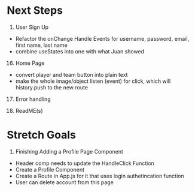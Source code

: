 # Next Steps
1. User Sign Up
- Refactor the onChange Handle Events for username, password, email, first name, last name
- combine useStates into one with what Juan showed 

16. Home Page
- convert player and team button into plain text
- make the whole image/object listen (event) for click, which will history.push to the new route

17. Error handling

18. ReadME(s)

# Stretch Goals
1. Finishing Adding a Profile Page Component
- Header comp needs to update the HandleClick Function
- Create a Profile Component
- Create a Route in App.js for it that uses login authetincation function
- User can delete account from this page